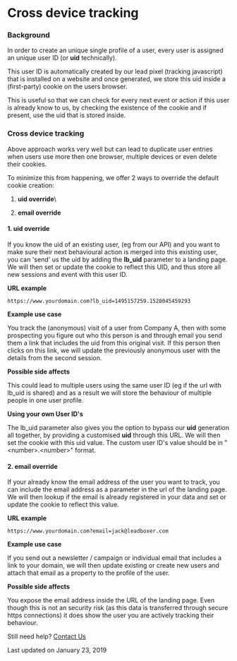 # Cross device tracking

### Background

In order to create an unique single profile of a user, every user is assigned an unique user ID (or **uid** technically).&#x20;

This user ID is automatically created by our lead pixel (tracking javascript) that is installed on a website and once generated, we store this uid inside a (first-party) cookie on the users browser.&#x20;

This is useful so that we can check for every next event or action if this user is already know to us, by checking the existence of the cookie and if present, use the uid that is stored inside.

### Cross device tracking

Above approach works very well but can lead to duplicate user entries when users use more then one browser, multiple devices or even delete their cookies.

To minimize this from happening, we offer 2 ways to override the default cookie creation:

1. **uid override**\

2. **email override**

#### 1. uid override

If you know the uid of an existing user, (eg from our API) and you want to make sure their next behavioural action is merged into this existing user, you can 'send' us the uid by adding the **lb\_uid** parameter to a landing page. We will then set or update the cookie to reflect this UID, and thus store all new sessions and event with this user ID.

**URL example**

```
https://www.yourdomain.com?lb_uid=1495157259.1528045459293
```

**Example use case**

You track the (anonymous) visit of a user from Company A, then with some prospecting you figure out who this person is and through email you send them a link that includes the uid from this original visit. If this person then clicks on this link, we will update the previously anonymous user with the details from the second session.

**Possible side affects**

This could lead to multiple users using the same user ID (eg if the url with lb\_uid is shared) and as a result we will store the behaviour of multiple people in one user profile.

**Using your own User ID's**

The lb\_uid parameter also gives you the option to bypass our **uid** generation all together, by providing a customised **uid** through this URL. We will then set the cookie with this uid value. The custom user ID's value should be in "\<number>.\<number>" format.

#### 2. email override

If your already know the email address of the user you want to track, you can include the email address as a parameter in the url of the landing page. We will then lookup if the email is already registered in your data and set or update the cookie to reflect this value.

**URL example**

```
https://www.yourdomain.com?email=jack@leadboxer.com
```

**Example use case**

If you send out a newsletter / campaign or individual email that includes a link to your domain, we will then update existing or create new users and attach that email as a property to the profile of the user.

**Possible side affects**

You expose the email address inside the URL of the landing page. Even though this is not an security risk (as this data is transferred through secure https connections) it does show the user you are actively tracking their behaviour.

Still need help? [Contact Us](broken-reference)

Last updated on January 23, 2019
